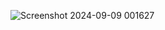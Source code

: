 ![Screenshot 2024-09-09 001627](https://github.com/user-attachments/assets/2be9a60b-4583-437d-ac05-14b7432f7aa6)
